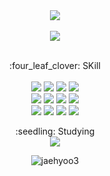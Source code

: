 <div align="center">
    <img src="https://capsule-render.vercel.app/api?type=Cylinder&color=timeGradient&section=header&text=Welcome%20to%20JaeHyo's%20GitHub%20👋&animation=twinkling&fontSize=50&fontAlignY=50&height=200" />
  <br>
  <br>
     <a href="https://hits.seeyoufarm.com"><img src="https://hits.seeyoufarm.com/api/count/incr/badge.svg?url=https%3A%2F%2Fgithub.com%2Fjaehyoo3&count_bg=%2379C83D&title_bg=%23555555&icon=github.svg&icon_color=%23E7E7E7&title=hits&edge_flat=false"/></a>                 
</div> 
<br>
<p align="center">
  :four_leaf_clover: SKill
<br>
<br>
  <img src="https://img.shields.io/badge/SpringBoot-6DB33F?style=flat&logo=springboot&logoColor=white"/>
	<img src="https://img.shields.io/badge/Java-007396?style=flat&logo=Conda-Forge&logoColor=white" />
	<img src="https://img.shields.io/badge/Spring-6DB33F?style=flat&logo=Spring&logoColor=white" />
  <img src="https://img.shields.io/badge/MySQL-4479A1?style=flat&logo=MySQL&logoColor=white" />
  <br>
  <img src="https://img.shields.io/badge/JavaScript-F7DF1E?style=flat&logo=JavaScript&logoColor=white" />
  <img src="https://img.shields.io/badge/HTML5-E34F26?style=flat&logo=HTML5&logoColor=white" />
  <img src="https://img.shields.io/badge/AWS_RDS-527FFF?style=flat&logo=amazonrds&logoColor=white" />
  <img src="https://img.shields.io/badge/AWS_EC2-FF9900?style=flat&logo=amazonec2&logoColor=white" />
	<br>
  <img src="https://img.shields.io/badge/vuejs-339933?style=flat&logo=JavaScript&logoColor=white" />
  <img src="https://img.shields.io/badge/jenkins-D24939?style=flat&logo=Jenkins&logoColor=white" /> 
  <img src="https://img.shields.io/badge/Intellij-000000?style=flat&logo=intellijidea&logoColor=white" /> 
  <img src="https://img.shields.io/badge/GitHub-181717?style=flat&logo=Github&logoColor=white" /> 
  <br>
  <p align="center"> :seedling: Studying <br>
  <img src="https://img.shields.io/badge/Spring Security-6DB33F?style=flat&logo=SpringSecurity&logoColor=white" /></p>
</p>

<div align=center>
    <img src="https://github-readme-stats.vercel.app/api/top-langs?username=jaehyoo3&show_icons=true&layout=compact&theme=merko" alt="jaehyoo3" />
  </div>
<!--
**jaehyoo3/jaehyoo3** is a ✨ _special_ ✨ repository because its `README.md` (this file) appears on your GitHub profile.

Here are some ideas to get you started:

- 🔭 I’m currently working on ...
- 🌱 I’m currently learning ...
- 👯 I’m looking to collaborate on ...
- 🤔 I’m looking for help with ...
- 💬 Ask me about ...
- 📫 How to reach me: ...
- 😄 Pronouns: ...
- ⚡ Fun fact: ...
-->
